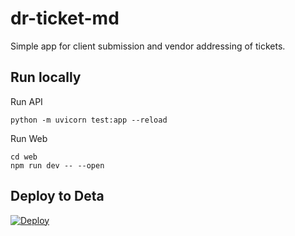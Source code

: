# dr-ticket-md
Simple app for client submission and vendor addressing of tickets.

## Run locally
Run API
```
python -m uvicorn test:app --reload
```

Run Web
```
cd web
npm run dev -- --open
```

## Deploy to Deta
[![Deploy](https://button.deta.dev/1/svg)](https://go.deta.dev/deploy?repo=https://github.com/johnpwillman/dr-ticket-md)
